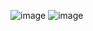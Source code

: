 ![image](https://github.com/user-attachments/assets/aa6650a0-d1f8-42ff-b7ef-570ccb3a23d3)
![image](https://github.com/user-attachments/assets/545fe9c7-bedf-4f2a-a254-e2199b7af1bf)
